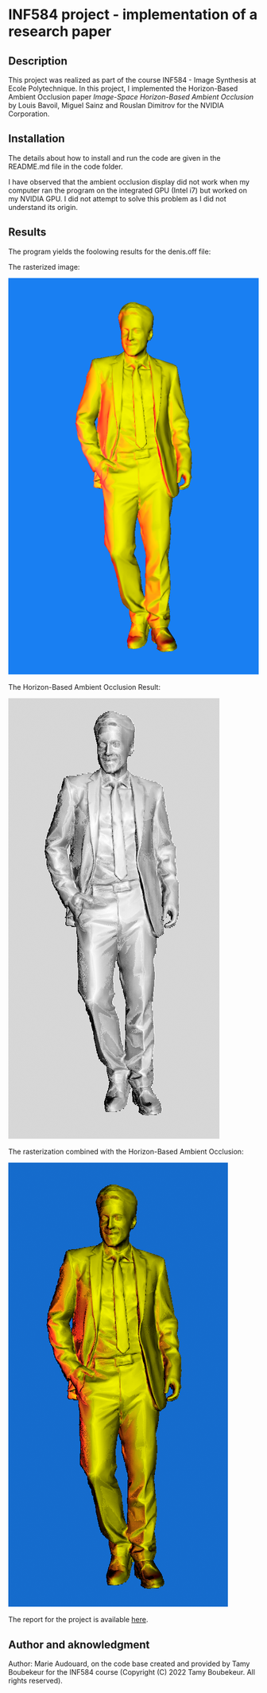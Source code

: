 # INF584 project - implementation of a research paper

## Description

This project was realized as part of the course INF584 - Image Synthesis at Ecole Polytechnique.
In this project, I implemented the Horizon-Based Ambient Occlusion paper _Image-Space Horizon-Based Ambient Occlusion_ by Louis Bavoil, Miguel Sainz and Rouslan Dimitrov for the NVIDIA Corporation.

## Installation

The details about how to install and run the code are given in the README.md file in the code folder.

I have observed that the ambient occlusion display did not work when my computer ran the program on the integrated GPU (Intel i7) but worked on my NVIDIA GPU. I did not attempt to solve this problem as I did not understand its origin.

## Results

The program yields the foolowing results for the denis.off file:

The rasterized image:

![](/media/denis.png)

The Horizon-Based Ambient Occlusion Result:

![](/media/denis_hbao.png)

The rasterization combined with the Horizon-Based Ambient Occlusion:

![](/media/denis_with.png)

The report for the project is available [here](/media/final_report.pdf).

## Author and aknowledgment

Author: Marie Audouard, on the code base created and provided by Tamy Boubekeur for the INF584 course (Copyright (C) 2022 Tamy Boubekeur. All rights reserved).
